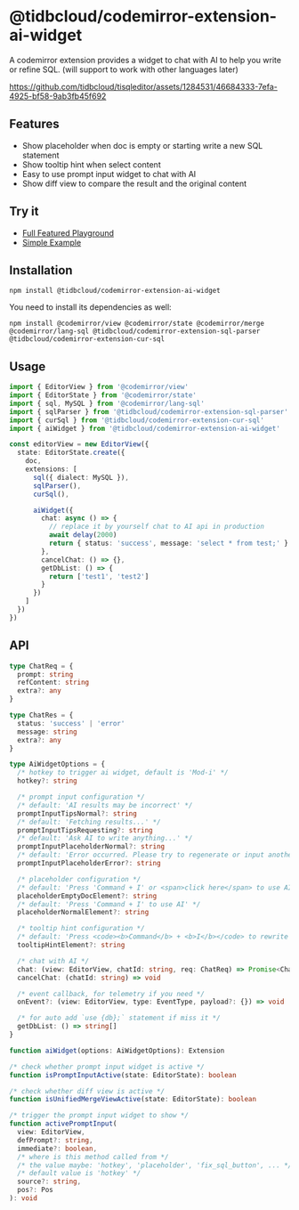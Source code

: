 # @tidbcloud/codemirror-extension-ai-widget

A codemirror extension provides a widget to chat with AI to help you write or refine SQL. (will support to work with other languages later)

https://github.com/tidbcloud/tisqleditor/assets/1284531/46684333-7efa-4925-bf58-9ab3fb45f692

## Features

- Show placeholder when doc is empty or starting write a new SQL statement
- Show tooltip hint when select content
- Easy to use prompt input widget to chat with AI
- Show diff view to compare the result and the original content

## Try it

- [Full Featured Playground](https://tisqleditor.vercel.app/playgroud)
- [Simple Example](https://tisqleditor.vercel.app/examples?ex=ai-widget)

## Installation

```shell
npm install @tidbcloud/codemirror-extension-ai-widget
```

You need to install its dependencies as well:

```shell
npm install @codemirror/view @codemirror/state @codemirror/merge @codemirror/lang-sql @tidbcloud/codemirror-extension-sql-parser @tidbcloud/codemirror-extension-cur-sql
```

## Usage

```ts
import { EditorView } from '@codemirror/view'
import { EditorState } from '@codemirror/state'
import { sql, MySQL } from '@codemirror/lang-sql'
import { sqlParser } from '@tidbcloud/codemirror-extension-sql-parser'
import { curSql } from '@tidbcloud/codemirror-extension-cur-sql'
import { aiWidget } from '@tidbcloud/codemirror-extension-ai-widget'

const editorView = new EditorView({
  state: EditorState.create({
    doc,
    extensions: [
      sql({ dialect: MySQL }),
      sqlParser(),
      curSql(),

      aiWidget({
        chat: async () => {
          // replace it by yourself chat to AI api in production
          await delay(2000)
          return { status: 'success', message: 'select * from test;' }
        },
        cancelChat: () => {},
        getDbList: () => {
          return ['test1', 'test2']
        }
      })
    ]
  })
})
```

## API

```ts
type ChatReq = {
  prompt: string
  refContent: string
  extra?: any
}

type ChatRes = {
  status: 'success' | 'error'
  message: string
  extra?: any
}

type AiWidgetOptions = {
  /* hotkey to trigger ai widget, default is 'Mod-i' */
  hotkey?: string

  /* prompt input configuration */
  /* default: 'AI results may be incorrect' */
  promptInputTipsNormal?: string
  /* default: 'Fetching results...' */
  promptInputTipsRequesting?: string
  /* default: 'Ask AI to write anything...' */
  promptInputPlaceholderNormal?: string
  /* default: 'Error occurred. Please try to regenerate or input another instruction.' */
  promptInputPlaceholderError?: string

  /* placeholder configuration */
  /* default: 'Press 'Command + I' or <span>click here</span> to use AI' */
  placeholderEmptyDocElement?: string
  /* default: 'Press 'Command + I' to use AI' */
  placeholderNormalElement?: string

  /* tooltip hint configuration */
  /* default: 'Press <code><b>Command</b> + <b>I</b></code> to rewrite SQL by AI' */
  tooltipHintElement?: string

  /* chat with AI */
  chat: (view: EditorView, chatId: string, req: ChatReq) => Promise<ChatRes>
  cancelChat: (chatId: string) => void

  /* event callback, for telemetry if you need */
  onEvent?: (view: EditorView, type: EventType, payload?: {}) => void

  /* for auto add `use {db};` statement if miss it */
  getDbList: () => string[]
}

function aiWidget(options: AiWidgetOptions): Extension

/* check whether prompt input widget is active */
function isPromptInputActive(state: EditorState): boolean

/* check whether diff view is active */
function isUnifiedMergeViewActive(state: EditorState): boolean

/* trigger the prompt input widget to show */
function activePromptInput(
  view: EditorView,
  defPrompt?: string,
  immediate?: boolean,
  /* where is this method called from */
  /* the value maybe: 'hotkey', 'placeholder', 'fix_sql_button', ... */
  /* default value is 'hotkey' */
  source?: string,
  pos?: Pos
): void
```

